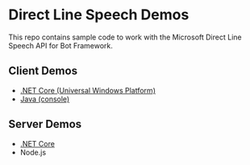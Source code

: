 # Direct Line Speech Demos

This repo contains sample code to work with the Microsoft Direct Line Speech API for Bot Framework.

## Client Demos

- [.NET Core (Universal Windows Platform)](./client/net-core-uwp)
- [Java (console)](./client/java-console)

## Server Demos

- [.NET Core](./server/net-core)
- Node.js